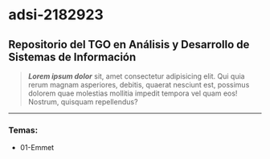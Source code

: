 # adsi-2182923
## Repositorio del TGO en Análisis y Desarrollo de Sistemas de Información

> ***Lorem ipsum dolor*** sit, amet consectetur adipisicing elit. Qui quia rerum magnam asperiores, debitis, quaerat nesciunt est, possimus dolorem quae molestias mollitia impedit tempora vel quam eos! Nostrum, quisquam repellendus?  

---

### Temas:

- 01-Emmet
